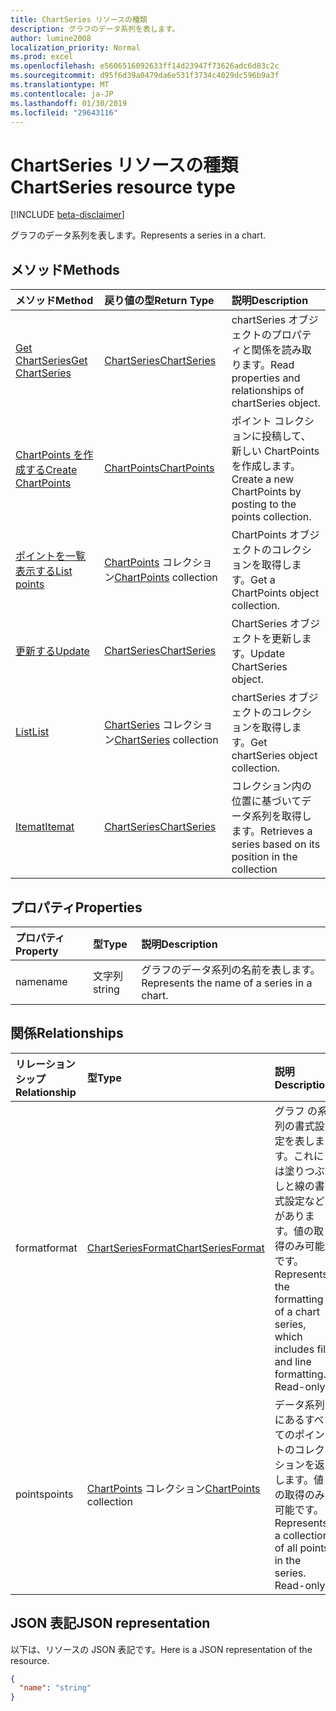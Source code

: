 ```yaml
---
title: ChartSeries リソースの種類
description: グラフのデータ系列を表します。
author: lumine2008
localization_priority: Normal
ms.prod: excel
ms.openlocfilehash: e5606516092633ff14d23947f73626adc6d83c2c
ms.sourcegitcommit: d95f6d39a0479da6e531f3734c4029dc596b9a3f
ms.translationtype: MT
ms.contentlocale: ja-JP
ms.lasthandoff: 01/30/2019
ms.locfileid: "29643116"
---
```

# <a name="chartseries-resource-type"></a><span data-ttu-id="e313a-103">ChartSeries リソースの種類</span><span class="sxs-lookup"><span data-stu-id="e313a-103">ChartSeries resource type</span></span>

[!INCLUDE [beta-disclaimer](../../includes/beta-disclaimer.md)]

<span data-ttu-id="e313a-104">グラフのデータ系列を表します。</span><span class="sxs-lookup"><span data-stu-id="e313a-104">Represents a series in a chart.</span></span>


## <a name="methods"></a><span data-ttu-id="e313a-105">メソッド</span><span class="sxs-lookup"><span data-stu-id="e313a-105">Methods</span></span>

| <span data-ttu-id="e313a-106">メソッド</span><span class="sxs-lookup"><span data-stu-id="e313a-106">Method</span></span>           | <span data-ttu-id="e313a-107">戻り値の型</span><span class="sxs-lookup"><span data-stu-id="e313a-107">Return Type</span></span>    |<span data-ttu-id="e313a-108">説明</span><span class="sxs-lookup"><span data-stu-id="e313a-108">Description</span></span>|
|:---------------|:--------|:----------|
|[<span data-ttu-id="e313a-109">Get ChartSeries</span><span class="sxs-lookup"><span data-stu-id="e313a-109">Get ChartSeries</span></span>](../api/chartseries-get.md) | [<span data-ttu-id="e313a-110">ChartSeries</span><span class="sxs-lookup"><span data-stu-id="e313a-110">ChartSeries</span></span>](chartseries.md) |<span data-ttu-id="e313a-111">chartSeries オブジェクトのプロパティと関係を読み取ります。</span><span class="sxs-lookup"><span data-stu-id="e313a-111">Read properties and relationships of chartSeries object.</span></span>|
|[<span data-ttu-id="e313a-112">ChartPoints を作成する</span><span class="sxs-lookup"><span data-stu-id="e313a-112">Create ChartPoints</span></span>](../api/chartseries-post-points.md) |[<span data-ttu-id="e313a-113">ChartPoints</span><span class="sxs-lookup"><span data-stu-id="e313a-113">ChartPoints</span></span>](chartpoint.md)| <span data-ttu-id="e313a-114">ポイント コレクションに投稿して、新しい ChartPoints を作成します。</span><span class="sxs-lookup"><span data-stu-id="e313a-114">Create a new ChartPoints by posting to the points collection.</span></span>|
|[<span data-ttu-id="e313a-115">ポイントを一覧表示する</span><span class="sxs-lookup"><span data-stu-id="e313a-115">List points</span></span>](../api/chartseries-list-points.md) |<span data-ttu-id="e313a-116">[ChartPoints](chartpoint.md) コレクション</span><span class="sxs-lookup"><span data-stu-id="e313a-116">[ChartPoints](chartpoint.md) collection</span></span>| <span data-ttu-id="e313a-117">ChartPoints オブジェクトのコレクションを取得します。</span><span class="sxs-lookup"><span data-stu-id="e313a-117">Get a ChartPoints object collection.</span></span>|
|[<span data-ttu-id="e313a-118">更新する</span><span class="sxs-lookup"><span data-stu-id="e313a-118">Update</span></span>](../api/chartseries-update.md) | [<span data-ttu-id="e313a-119">ChartSeries</span><span class="sxs-lookup"><span data-stu-id="e313a-119">ChartSeries</span></span>](chartseries.md) |<span data-ttu-id="e313a-120">ChartSeries オブジェクトを更新します。</span><span class="sxs-lookup"><span data-stu-id="e313a-120">Update ChartSeries object.</span></span> |
|[<span data-ttu-id="e313a-121">List</span><span class="sxs-lookup"><span data-stu-id="e313a-121">List</span></span>](../api/chartseries-list.md) | <span data-ttu-id="e313a-122">[ChartSeries](chartseries.md) コレクション</span><span class="sxs-lookup"><span data-stu-id="e313a-122">[ChartSeries](chartseries.md) collection</span></span> |<span data-ttu-id="e313a-123">chartSeries オブジェクトのコレクションを取得します。</span><span class="sxs-lookup"><span data-stu-id="e313a-123">Get chartSeries object collection.</span></span> |
|[<span data-ttu-id="e313a-124">Itemat</span><span class="sxs-lookup"><span data-stu-id="e313a-124">Itemat</span></span>](../api/chartseriescollection-itemat.md)|[<span data-ttu-id="e313a-125">ChartSeries</span><span class="sxs-lookup"><span data-stu-id="e313a-125">ChartSeries</span></span>](chartseries.md)|<span data-ttu-id="e313a-126">コレクション内の位置に基づいてデータ系列を取得します。</span><span class="sxs-lookup"><span data-stu-id="e313a-126">Retrieves a series based on its position in the collection</span></span>|

## <a name="properties"></a><span data-ttu-id="e313a-127">プロパティ</span><span class="sxs-lookup"><span data-stu-id="e313a-127">Properties</span></span>
| <span data-ttu-id="e313a-128">プロパティ</span><span class="sxs-lookup"><span data-stu-id="e313a-128">Property</span></span>     | <span data-ttu-id="e313a-129">型</span><span class="sxs-lookup"><span data-stu-id="e313a-129">Type</span></span>   |<span data-ttu-id="e313a-130">説明</span><span class="sxs-lookup"><span data-stu-id="e313a-130">Description</span></span>|
|:---------------|:--------|:----------|
|<span data-ttu-id="e313a-131">name</span><span class="sxs-lookup"><span data-stu-id="e313a-131">name</span></span>|<span data-ttu-id="e313a-132">文字列</span><span class="sxs-lookup"><span data-stu-id="e313a-132">string</span></span>|<span data-ttu-id="e313a-133">グラフのデータ系列の名前を表します。</span><span class="sxs-lookup"><span data-stu-id="e313a-133">Represents the name of a series in a chart.</span></span>|

## <a name="relationships"></a><span data-ttu-id="e313a-134">関係</span><span class="sxs-lookup"><span data-stu-id="e313a-134">Relationships</span></span>
| <span data-ttu-id="e313a-135">リレーションシップ</span><span class="sxs-lookup"><span data-stu-id="e313a-135">Relationship</span></span> | <span data-ttu-id="e313a-136">型</span><span class="sxs-lookup"><span data-stu-id="e313a-136">Type</span></span>   |<span data-ttu-id="e313a-137">説明</span><span class="sxs-lookup"><span data-stu-id="e313a-137">Description</span></span>|
|:---------------|:--------|:----------|
|<span data-ttu-id="e313a-138">format</span><span class="sxs-lookup"><span data-stu-id="e313a-138">format</span></span>|[<span data-ttu-id="e313a-139">ChartSeriesFormat</span><span class="sxs-lookup"><span data-stu-id="e313a-139">ChartSeriesFormat</span></span>](chartseriesformat.md)|<span data-ttu-id="e313a-p101">グラフ の系列の書式設定を表します。これには塗りつぶしと線の書式設定などがあります。値の取得のみ可能です。</span><span class="sxs-lookup"><span data-stu-id="e313a-p101">Represents the formatting of a chart series, which includes fill and line formatting. Read-only.</span></span>|
|<span data-ttu-id="e313a-142">points</span><span class="sxs-lookup"><span data-stu-id="e313a-142">points</span></span>|<span data-ttu-id="e313a-143">[ChartPoints](chartpoint.md) コレクション</span><span class="sxs-lookup"><span data-stu-id="e313a-143">[ChartPoints](chartpoint.md) collection</span></span>|<span data-ttu-id="e313a-p102">データ系列にあるすべてのポイントのコレクションを返します。値の取得のみ可能です。</span><span class="sxs-lookup"><span data-stu-id="e313a-p102">Represents a collection of all points in the series. Read-only.</span></span>|

## <a name="json-representation"></a><span data-ttu-id="e313a-146">JSON 表記</span><span class="sxs-lookup"><span data-stu-id="e313a-146">JSON representation</span></span>

<span data-ttu-id="e313a-147">以下は、リソースの JSON 表記です。</span><span class="sxs-lookup"><span data-stu-id="e313a-147">Here is a JSON representation of the resource.</span></span>

<!-- {
  "blockType": "resource",
  "optionalProperties": [

  ],
  "@odata.type": "microsoft.graph.chartSeries"
}-->

```json
{
  "name": "string"
}

```

<!-- uuid: 8fcb5dbc-d5aa-4681-8e31-b001d5168d79
2015-10-25 14:57:30 UTC -->
<!--
{
  "type": "#page.annotation",
  "description": "ChartSeries resource",
  "keywords": "",
  "section": "documentation",
  "tocPath": "",
  "suppressions": [
    "Error: /api-reference/beta/resources/chartseries.md:\r\n      Exception processing links.\r\n    System.ArgumentException: Link Definition was null. Link text: !INCLUDE [beta-disclaimer](../../includes/beta-disclaimer.md)\r\n      at ApiDoctor.Validation.DocFile.get_LinkDestinations()\r\n      at ApiDoctor.Validation.DocSet.ValidateLinks(Boolean includeWarnings, String[] relativePathForFiles, IssueLogger issues, Boolean requireFilenameCaseMatch, Boolean printOrphanedFiles)"
  ]
}
-->

